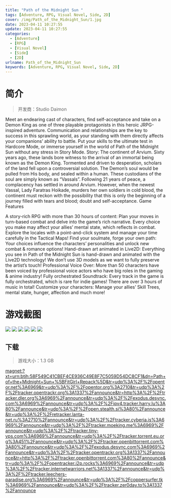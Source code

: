 ```yaml
---
title: "Path of the Midnight Sun "
tags: [Adventure, RPG, Visual Novel, Side, 2D]
cover: /img/Path_of_the_Midnight_Sun/1.jpg
date: 2023-04-11 10:27:55
update: 2023-04-11 10:27:55
categories: 
  - [Adventure]
  - [RPG]
  - [Visual Novel]
  - [Side]
  - [2D]
urlname: Path_of_the_Midnight_Sun
keywords: [Adventure, RPG, Visual Novel, Side, 2D]
---
```

# 简介

> 开发商：Studio Daimon

Meet an endearing cast of characters, find self-acceptance and take on a Demon King as one of three playable protagonists in this heroic JRPG-inspired adventure. Communication and relationships are the key to success in this sprawling world, as your standing with them directly affects your companions’ ability to battle. Put your skills to the ultimate test in Hardcore Mode, or immerse yourself in the world of Path of the Midnight Sun without any stress in Story Mode.
Story:
The continent of Arvium. Sixty years ago, these lands bore witness to the arrival of an immortal being known as the Demon King. Tormented and driven to desperation, scholars of the land fell upon a controversial solution. The Demon’s soul would be pulled from His body, and sealed within a human. These custodians of the soul are simply known as “Vassals”.
Following 21 years of peace, a complacency has settled in around Arvium. However, when the newest Vassal, Lady Faratras Hoikade, murders her own soldiers in cold blood, the continent must reckon with the possibility that this is only the beginning of a journey filled with tears and blood; doubt and self-acceptance.
Game Features

A story-rich RPG with more than 30 hours of content: Plan your moves in turn-based combat and delve into the game’s rich narrative. Every choice you make may affect your allies’ mental state, which reflects in combat. Explore the locales with a point-and-click system and manage your time carefully in the Tactical Maps!
Find your soulmate, forge your own path: Your choices influence the characters’ personalities and unlock new combat & romance options!
Hand-drawn art animated in Live2D: Everything you see in Path of the Midnight Sun is hand-drawn and animated with the Live2D technology! We don’t use 3D models as we want to fully preserve the artist’s touch!
Professional Voice Over: More than 50 characters have been voiced by professional voice actors who have big roles in the gaming & anime industry!
Fully orchestrated Soundtrack: Every track in the game is fully orchestrated, which is rare for indie games! There are over 3 hours of music in total!
Customize your characters: Manage your allies’ Skill Trees, mental state, hunger, affection and much more!

# 游戏截图

![](/img/Path_of_the_Midnight_Sun/2.jpg)
![](/img/Path_of_the_Midnight_Sun/3.jpg)
![](/img/Path_of_the_Midnight_Sun/4.jpg)
![](/img/Path_of_the_Midnight_Sun/5.jpg)
![](/img/Path_of_the_Midnight_Sun/6.jpg)
![](/img/Path_of_the_Midnight_Sun/7.jpg)


## 下载

> 游戏大小：1.3 GB

[magnet:?xt=urn:btih:58F549C41CBEF4CE936C49E8F7C5059D54DC8CF1&amp;dn=Path+of+the+Midnight+Sun+%5BFitGirl+Repack%5D&amp;tr=udp%3A%2F%2Fopentor.net%3A6969&amp;tr=udp%3A%2F%2Fopentor.org%3A2710&amp;tr=udp%3A%2F%2Ftracker.opentrackr.org%3A1337%2Fannounce&amp;tr=http%3A%2F%2Ftracker.dler.org%3A6969%2Fannounce&amp;tr=udp%3A%2F%2Fexodus.desync.com%3A6969%2Fannounce&amp;tr=udp%3A%2F%2Fipv4.tracker.harry.lu%3A80%2Fannounce&amp;tr=udp%3A%2F%2Fopen.stealth.si%3A80%2Fannounce&amp;tr=udp%3A%2F%2Fretracker.lanta-net.ru%3A2710%2Fannounce&amp;tr=udp%3A%2F%2Ftracker.cyberia.is%3A6969%2Fannounce&amp;tr=udp%3A%2F%2Ftracker.moeking.me%3A6969%2Fannounce&amp;tr=udp%3A%2F%2Ftracker.tiny-vps.com%3A6969%2Fannounce&amp;tr=udp%3A%2F%2Ftracker.torrent.eu.org%3A451%2Fannounce&amp;tr=udp%3A%2F%2Ftracker.openbittorrent.com%3A80%2Fannounce&amp;tr=udp%3A%2F%2Fexodus.desync.com%3A6969%2Fannounce&amp;tr=udp%3A%2F%2Ftracker.opentrackr.org%3A1337%2Fannounce&amp;tr=http%3A%2F%2Ftracker.openbittorrent.com%3A80%2Fannounce&amp;tr=udp%3A%2F%2Fopentracker.i2p.rocks%3A6969%2Fannounce&amp;tr=udp%3A%2F%2Ftracker.internetwarriors.net%3A1337%2Fannounce&amp;tr=udp%3A%2F%2Ftracker.leechers-paradise.org%3A6969%2Fannounce&amp;tr=udp%3A%2F%2Fcoppersurfer.tk%3A6969%2Fannounce&amp;tr=udp%3A%2F%2Ftracker.zer0day.to%3A1337%2Fannounce](magnet:?xt=urn:btih:58F549C41CBEF4CE936C49E8F7C5059D54DC8CF1&amp;dn=Path+of+the+Midnight+Sun+%5BFitGirl+Repack%5D&amp;tr=udp%3A%2F%2Fopentor.net%3A6969&amp;tr=udp%3A%2F%2Fopentor.org%3A2710&amp;tr=udp%3A%2F%2Ftracker.opentrackr.org%3A1337%2Fannounce&amp;tr=http%3A%2F%2Ftracker.dler.org%3A6969%2Fannounce&amp;tr=udp%3A%2F%2Fexodus.desync.com%3A6969%2Fannounce&amp;tr=udp%3A%2F%2Fipv4.tracker.harry.lu%3A80%2Fannounce&amp;tr=udp%3A%2F%2Fopen.stealth.si%3A80%2Fannounce&amp;tr=udp%3A%2F%2Fretracker.lanta-net.ru%3A2710%2Fannounce&amp;tr=udp%3A%2F%2Ftracker.cyberia.is%3A6969%2Fannounce&amp;tr=udp%3A%2F%2Ftracker.moeking.me%3A6969%2Fannounce&amp;tr=udp%3A%2F%2Ftracker.tiny-vps.com%3A6969%2Fannounce&amp;tr=udp%3A%2F%2Ftracker.torrent.eu.org%3A451%2Fannounce&amp;tr=udp%3A%2F%2Ftracker.openbittorrent.com%3A80%2Fannounce&amp;tr=udp%3A%2F%2Fexodus.desync.com%3A6969%2Fannounce&amp;tr=udp%3A%2F%2Ftracker.opentrackr.org%3A1337%2Fannounce&amp;tr=http%3A%2F%2Ftracker.openbittorrent.com%3A80%2Fannounce&amp;tr=udp%3A%2F%2Fopentracker.i2p.rocks%3A6969%2Fannounce&amp;tr=udp%3A%2F%2Ftracker.internetwarriors.net%3A1337%2Fannounce&amp;tr=udp%3A%2F%2Ftracker.leechers-paradise.org%3A6969%2Fannounce&amp;tr=udp%3A%2F%2Fcoppersurfer.tk%3A6969%2Fannounce&amp;tr=udp%3A%2F%2Ftracker.zer0day.to%3A1337%2Fannounce)